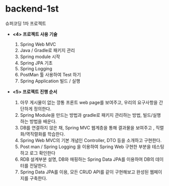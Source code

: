 # backend-1st
슈퍼코딩 1차 프로젝트
                
- **<4> 프로젝트 사용 기술**
    1. Spring Web MVC
    2. Java / Gradle로 패키지 관리
    3. Spring module 시작
    4. Spring JPA 기초
    5. Spring Logging
    6. PostMan 툴 사용하여 Test 하기
    7. Spring Application 빌드 / 실행
      
- **<5> 프로젝트 진행 순서**
    1. 아무 게시물이 없는 깡통 프론트 web page를 보여주고, 우리의 요구사항을 간단하게 정의한다.
    2. Spring Module을 만드는 방법과 gradle로 패키지 관리하는 방법, 빌드/실행 하는 방법을 배운다.
    3. DB를 연결하지 않은 채, Spring MVC 웹계층을 통해 결과물을 보여주고 , 직렬화/역직렬화를 학습한다.
    4. Spring Web MVC의 기본 개념인 Controller, DTO 등을 소개하고 구현한다.
    5. Post man / Spring Logging  을 이용하여 Spring Web 구현한 부분을 테스팅하고 로그 확인한다
    6. RDB 설계부분 설명, DB와 매핑하는 Spring Data JPA를 이용하여 DB의 데이터를 전달한다.
    7. Spring Data JPA를 이용, 모든 CRUD API를 같이 구현해보고 완성된 웹페이지를 구축한다.

